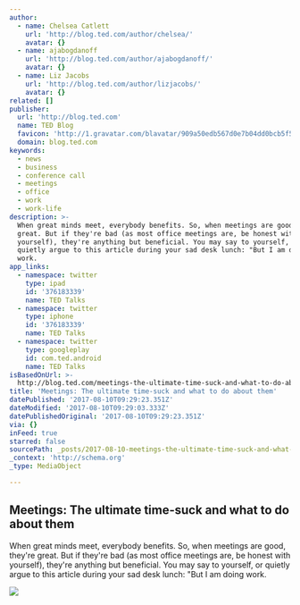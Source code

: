 ```yaml
---
author:
  - name: Chelsea Catlett
    url: 'http://blog.ted.com/author/chelsea/'
    avatar: {}
  - name: ajabogdanoff
    url: 'http://blog.ted.com/author/ajabogdanoff/'
    avatar: {}
  - name: Liz Jacobs
    url: 'http://blog.ted.com/author/lizjacobs/'
    avatar: {}
related: []
publisher:
  url: 'http://blog.ted.com'
  name: TED Blog
  favicon: 'http://1.gravatar.com/blavatar/909a50edb567d0e7b04dd0bcb5f58306?s=32'
  domain: blog.ted.com
keywords:
  - news
  - business
  - conference call
  - meetings
  - office
  - work
  - work-life
description: >-
  When great minds meet, everybody benefits. So, when meetings are good, they're
  great. But if they're bad (as most office meetings are, be honest with
  yourself), they're anything but beneficial. You may say to yourself, or
  quietly argue to this article during your sad desk lunch: "But I am doing
  work.
app_links:
  - namespace: twitter
    type: ipad
    id: '376183339'
    name: TED Talks
  - namespace: twitter
    type: iphone
    id: '376183339'
    name: TED Talks
  - namespace: twitter
    type: googleplay
    id: com.ted.android
    name: TED Talks
isBasedOnUrl: >-
  http://blog.ted.com/meetings-the-ultimate-time-suck-and-what-to-do-about-them/?utm_source=feedburner&utm_medium=email&utm_campaign=Feed%3A+TEDBlog+(TEDBlog)&utm_campaign=social&utm_medium=referral&utm_source=facebook.com&utm_content=ted-blog&utm_term=business
title: 'Meetings: The ultimate time-suck and what to do about them'
datePublished: '2017-08-10T09:29:23.351Z'
dateModified: '2017-08-10T09:29:03.333Z'
datePublishedOriginal: '2017-08-10T09:29:23.351Z'
via: {}
inFeed: true
starred: false
sourcePath: _posts/2017-08-10-meetings-the-ultimate-time-suck-and-what-to-do-about-them.md
_context: 'http://schema.org'
_type: MediaObject

---
```

<article style=""><h1>Meetings: The ultimate time-suck and what to do about them</h1><p>When great minds meet, everybody benefits. So, when meetings are good, they're great. But if they're bad (as most office meetings are, be honest with yourself), they're anything but beneficial. You may say to yourself, or quietly argue to this article during your sad desk lunch: "But I am doing work.</p><img src="https://tedconfblog.files.wordpress.com/2017/08/webready_wendy-macnaughton-meeting-flowchart-for-ted-1.jpg?w=900" /></article>